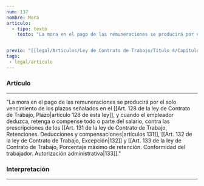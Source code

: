 ```yaml
---
num: 137
nombre: Mora
articulo: 
  - tipo: texto
    texto: "La mora en el pago de las remuneraciones se producirá por el solo vencimiento de los plazos señalados en el artículo 128 de esta ley, y cuando el empleador deduzca, retenga o compense todo o parte del salario, contra las prescripciones de los artículos 131, 132 y 133."


previo: "[[legal/Articulos/Ley de Contrato de Trabajo/Título 4/Capítulo 4/Capítulo 4, De la tutela y pago de la remuneración.md|Capítulo 4, De la tutela y pago de la remuneración]]"
tags: 
 - legal/articulo
---
```

### Artículo
---
"La mora en el pago de las remuneraciones se producirá por el solo vencimiento de los plazos señalados en el [[Art. 128 de la ley de Contrato de Trabajo, Plazo|artículo 128 de esta ley]], y cuando el empleador deduzca, retenga o compense todo o parte del salario, contra las prescripciones de los [[Art. 131 de la ley de Contrato de Trabajo, Retenciones. Deducciones y compensaciones|artículos 131]], [[Art. 132 de la ley de Contrato de Trabajo, Excepción|132]] y [[Art. 133 de la ley de Contrato de Trabajo, Porcentaje máximo de retención. Conformidad del trabajador. Autorización administrativa|133]]."

### Interpretación
---

